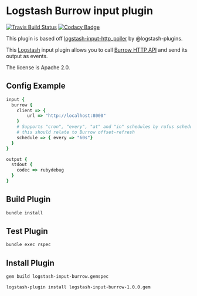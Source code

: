 # Logstash Burrow input plugin

[![Travis Build Status](https://travis-ci.com/markush81/logstash-input-burrow.svg)](https://travis-ci.com/markush81/logstash-input-burrow) [![Codacy Badge](https://api.codacy.com/project/badge/Grade/dded0f913d8048bfb9717f25cd31538d)](https://www.codacy.com/app/mhelbig81/logstash-input-burrow?utm_source=github.com&amp;utm_medium=referral&amp;utm_content=markush81/logstash-input-burrow&amp;utm_campaign=Badge_Grade)

This plugin is based off [logstash-input-http_poller](https://github.com/logstash-plugins/logstash-input-http_poller) by @logstash-plugins.

This [Logstash](https://github.com/elastic/logstash) input plugin allows you to call [Burrow HTTP API](https://github.com/linkedin/Burrow) and send its output as events.

The license is Apache 2.0.

## Config Example

```ruby
input {
  burrow {
    client => {
        url => "http://localhost:8000"
    }
    # Supports "cron", "every", "at" and "in" schedules by rufus scheduler
    # this should relate to Burrow offset-refresh
    schedule => { every => "60s"}
  }
}

output {
  stdout {
    codec => rubydebug
  }
}
```

## Build Plugin

```bash
bundle install
```

## Test Plugin

```bash
bundle exec rspec
```

## Install Plugin

```bash
gem build logstash-input-burrow.gemspec

logstash-plugin install logstash-input-burrow-1.0.0.gem 
```